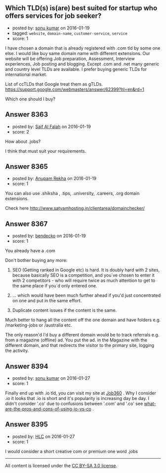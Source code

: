 ## Which TLD(s) is(are) best suited for startup who offers services for job seeker?

- posted by: [sonu kumar](https://stackexchange.com/users/5336230/sonu-kumar) on 2016-01-19
- tagged: `website`, `domain-name`, `customer-service`, `service`
- score: 1

I have chosen a domain that is already registered with .com tld by some one else. I would like buy same domain name with different extensions. Our website will be offering Job preparation, Assessment, Interview experiences, Job posting and blogging. Except .com and .net many generic and country level TLDs are available. I prefer buying generic TLDs for international market.

List of ccTLDs that Google treat them as gTLDs.<br/>
https://support.google.com/webmasters/answer/62399?hl=en&rd=1


Which one should I buy?



## Answer 8363

- posted by: [Saif Al Falah](https://stackexchange.com/users/1405882/saif-al-falah) on 2016-01-19
- score: 2

How about .jobs?

I think that must suit your requirements.


## Answer 8365

- posted by: [Anupam Rekha](https://stackexchange.com/users/1194719/anupam-rekha) on 2016-01-19
- score: 1

You can also use .shiksha , .tips, .university, .careers, .org domain extensions.

Check here http://www.satyamhosting.in/clientarea/domainchecker/


## Answer 8367

- posted by: [bendecko](https://stackexchange.com/users/1650915/bendecko) on 2016-01-19
- score: 1

You already have a .com

Don't bother buying any more:

1) SEO (Getting ranked in Google etc) is hard.  It is doubly hard with 2 sites, because basically SEO is a competition, and you´ve chosen to enter it with 2 competitors - who will require twice as much attention to get to the same place if you´d only entered one.

2) ... which would have been much further ahead if you'd just concentrated on one and put in the same effort.

3) Duplicate content issues if the content is the same.

Much better to hang all the content off the one domain and have folders e.g.  /marketing-jobs or /australia etc.

The only reason'd I'd buy a different domain would be to track referrals e.g. from a magazine (offline) ad.   You put the ad. in the Magazine with the different domain, and that redirects the visitor to the primary site, logging the activity.


## Answer 8394

- posted by: [sonu kumar](https://stackexchange.com/users/5336230/sonu-kumar) on 2016-01-27
- score: 1

<p>Finally end up with .io tld, you can visit my site at <a href="http://www.job360.io" rel="nofollow noreferrer">Job360</a> . Why I consider .io it looks that .io is short and it's popularity is increasing day be day.  I didn't consider '.co' due to confusions between '.com' and '.co' see <a href="https://startups.stackexchange.com/questions/6055/what-are-the-pros-and-cons-of-using-io-vs-co">what-are-the-pros-and-cons-of-using-io-vs-co</a> .</p>



## Answer 8395

- posted by: [HLC](https://stackexchange.com/users/6237396/hlc) on 2016-01-27
- score: 1

I would consider a short creative com or premium one word .jobs



---

All content is licensed under the [CC BY-SA 3.0 license](https://creativecommons.org/licenses/by-sa/3.0/).

